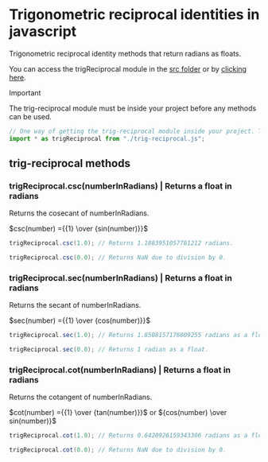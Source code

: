 # Trigonometric reciprocal identities in javascript

Trigonometric reciprocal identity methods that return radians as floats.

You can access the trigReciprocal module in the [src folder](src) or by [clicking here](src/trig-reciprocal.js).

> [!IMPORTANT]
> The trig-reciprocal module must be inside your project before any methods can be used.

```JavaScript
// One way of getting the trig-reciprocal module inside your project. This requires the module to be in the same folder as the file using this code.
import * as trigReciprocal from "./trig-reciprocal.js";
```

## trig-reciprocal methods

### trigReciprocal.csc(numberInRadians) | Returns a float in radians

Returns the cosecant of numberInRadians.

$csc(number) ={{1} \over {sin(number)}}$

```Java
trigReciprocal.csc(1.0); // Returns 1.1883951057781212 radians.
```

```Java
trigReciprocal.csc(0.0); // Returns NaN due to division by 0.
```

### trigReciprocal.sec(numberInRadians) | Returns a float in radians

Returns the secant of numberInRadians.

$sec(number) ={{1} \over {cos(number)}}$

```Java
trigReciprocal.sec(1.0); // Returns 1.8508157176809255 radians as a float.
```

```Java
trigReciprocal.sec(0.0); // Returns 1 radian as a float.
```

### trigReciprocal.cot(numberInRadians) | Returns a float in radians

Returns the cotangent of numberInRadians.

$cot(number) ={{1} \over {tan(number)}}$ or ${cos(number) \over sin(number)}$

```Java
trigReciprocal.cot(1.0); // Returns 0.6420926159343306 radians as a float.
```

```Java
trigReciprocal.cot(0.0); // Returns NaN due to division by 0.
```
